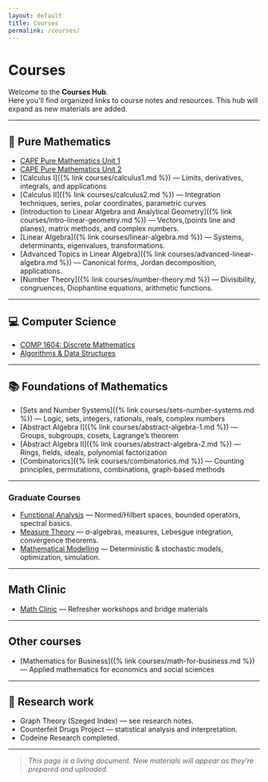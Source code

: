 ```yaml
---
layout: default
title: Courses
permalink: /courses/
---
```


# Courses

Welcome to the **Courses Hub**.  
Here you'll find organized links to course notes and resources. This hub will expand as new materials are added.

---

## 🔷 Pure Mathematics

- [CAPE Pure Mathematics Unit 1](/courses/)  
- [CAPE Pure Mathematics Unit 2](/courses/)  
- [Calculus I]({% link courses/calculus1.md %}) — Limits, derivatives, integrals, and applications  
- [Calculus II]({% link courses/calculus2.md %}) — Integration techniques, series, polar coordinates, parametric curves  
- [Introduction to Linear Algebra and Analytical Geometry]({% link courses/intro-linear-geometry.md %}) — Vectors,(points line and planes),  matrix methods, and complex numbers. 
- [Linear Algebra]({% link courses/linear-algebra.md %}) — Systems, determinants, eigenvalues, transformations.  
- [Advanced Topics in Linear Algebra]({% link courses/advanced-linear-algebra.md %}) — Canonical forms, Jordan decomposition, applications. 
- [Number Theory]({% link courses/number-theory.md %}) — Divisibility, congruences, Diophantine equations, arithmetic functions.

---

## 💻 Computer Science

- [COMP 1604: Discrete Mathematics](/courses/)  
- [Algorithms & Data Structures](/courses/)  

---

## 📚 Foundations of Mathematics

- [Sets and Number Systems]({% link courses/sets-number-systems.md %}) — Logic, sets, integers, rationals, reals, complex numbers  
- [Abstract Algebra I]({% link courses/abstract-algebra-1.md %}) — Groups, subgroups, cosets, Lagrange’s theorem  
- [Abstract Algebra II]({% link courses/abstract-algebra-2.md %}) — Rings, fields, ideals, polynomial factorization  
- [Combinatorics]({% link courses/combinatorics.md %}) — Counting principles, permutations, combinations, graph‑based methods

---

### Graduate Courses

- <a href="{{ '/courses/graduate/functional-analysis/' | relative_url }}">Functional Analysis</a> — Normed/Hilbert spaces, bounded operators, spectral basics.
- <a href="{{ '/courses/graduate/measure-theory/' | relative_url }}">Measure Theory</a> — σ-algebras, measures, Lebesgue integration, convergence theorems.
- <a href="{{ '/courses/graduate/mathematical-modelling/' | relative_url }}">Mathematical Modelling</a> — Deterministic & stochastic models, optimization, simulation.



---



## Math Clinic

- [Math Clinic](/courses/math-clinic/) — Refresher workshops and bridge materials 

---
## Other courses
- [Mathematics for Business]({% link courses/math-for-business.md %}) — Applied mathematics for economics and social sciences

---



## 🧪 Research work 

- Graph Theory (Szeged Index) — see research notes.  
- Counterfeit Drugs Project — statistical analysis and interpretation.
- Codeine Research completed. 

---

> *This page is a living document. New materials will appear as they’re prepared and uploaded.*
